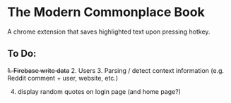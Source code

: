 # The Modern Commonplace Book

A chrome extension that saves highlighted text upon pressing hotkey.

## To Do:

~~1. Firebase write data~~
2. Users
3. Parsing / detect context information (e.g. Reddit comment + user, website, etc.)

4. display random quotes on login page (and home page?)
